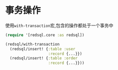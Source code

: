 # 事务操作

使用`with-transaction`宏,包含的操作都处于一个事务中

```clojure
(require '[redsql.core :as redsql])

(redsql/with-transaction
  (redsql/insert! {:table :user
                   :record {...}})
  (redsql/insert! {:table :order
                   :record {...}}))
```
